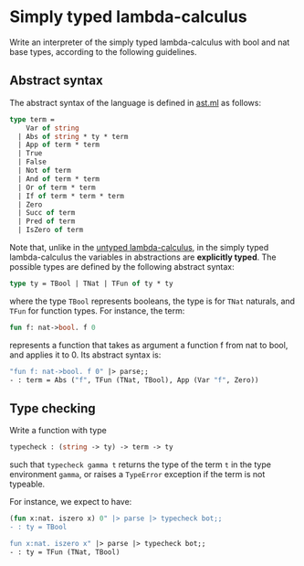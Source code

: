 # Simply typed lambda-calculus

Write an interpreter of the simply typed lambda-calculus with bool and nat base types, according to the following guidelines.

## Abstract syntax

The abstract syntax of the language is defined in [ast.ml](lib/ast.ml)
as follows:
```ocaml
type term =
    Var of string
  | Abs of string * ty * term
  | App of term * term
  | True
  | False
  | Not of term
  | And of term * term
  | Or of term * term
  | If of term * term * term
  | Zero
  | Succ of term
  | Pred of term
  | IsZero of term
```
Note that, unlike in the [untyped lambda-calculus](../untyped), in the simply typed lambda-calculus the variables in abstractions are **explicitly typed**. The possible types are defined by the following abstract syntax:
```ocaml
type ty = TBool | TNat | TFun of ty * ty
```
where the type `TBool` represents booleans, the type is for `TNat` naturals, and `TFun` for function types.
For instance, the term:
```ocaml
fun f: nat->bool. f 0
```
represents a function that takes as argument a function f from nat to bool, and applies it to 0.
Its abstract syntax is:
```ocaml
"fun f: nat->bool. f 0" |> parse;;
- : term = Abs ("f", TFun (TNat, TBool), App (Var "f", Zero))
```

## Type checking

Write a function with type
```ocaml
typecheck : (string -> ty) -> term -> ty
```
such that `typecheck gamma t` returns the type of the term `t` in the type environment `gamma`, or raises a `TypeError` exception if the term is not typeable.

For instance, we expect to have:
```ocaml
(fun x:nat. iszero x) 0" |> parse |> typecheck bot;;
- : ty = TBool

fun x:nat. iszero x" |> parse |> typecheck bot;;
- : ty = TFun (TNat, TBool)
```
